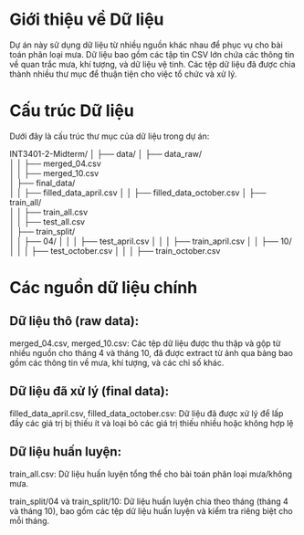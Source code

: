 # Giới thiệu về Dữ liệu
Dự án này sử dụng dữ liệu từ nhiều nguồn khác nhau để phục vụ cho bài toán phân loại mưa. Dữ liệu bao gồm các tập tin CSV lớn chứa các thông tin về quan trắc mưa, khí tượng, và dữ liệu vệ tinh. Các tệp dữ liệu đã được chia thành nhiều thư mục để thuận tiện cho việc tổ chức và xử lý.

# Cấu trúc Dữ liệu
Dưới đây là cấu trúc thư mục của dữ liệu trong dự án:

INT3401-2-Midterm/
│
├── data/
│   ├── data_raw/            
│   │   ├── merged_04.csv    
│   │   ├── merged_10.csv    
│   ├── final_data/          
│   │   ├── filled_data_april.csv 
│   │   ├── filled_data_october.csv 
│   ├── train_all/           
│   │   ├── train_all.csv  
│   │   ├── test_all.csv   
│   ├── train_split/       
│   │   ├── 04/
│   │   │   ├── test_april.csv 
│   │   │   ├── train_april.csv 
│   │   ├── 10/
│   │   │   ├── test_october.csv 
│   │   │   ├── train_october.csv 

# Các nguồn dữ liệu chính
## Dữ liệu thô (raw data):
merged_04.csv, merged_10.csv: Các tệp dữ liệu được thu thập và gộp từ nhiều nguồn cho tháng 4 và tháng 10, đã được extract từ ảnh qua bảng bao gồm các thông tin về mưa, khí tượng, và các chỉ số khác.

## Dữ liệu đã xử lý (final data):

filled_data_april.csv, filled_data_october.csv: Dữ liệu đã được xử lý để lấp đầy các giá trị bị thiếu ít và loại bỏ các giá trị thiếu nhiều hoặc không hợp lệ

## Dữ liệu huấn luyện:

train_all.csv: Dữ liệu huấn luyện tổng thể cho bài toán phân loại mưa/không mưa.

train_split/04 và train_split/10: Dữ liệu huấn luyện chia theo tháng (tháng 4 và tháng 10), bao gồm các tệp dữ liệu huấn luyện và kiểm tra riêng biệt cho mỗi tháng.
